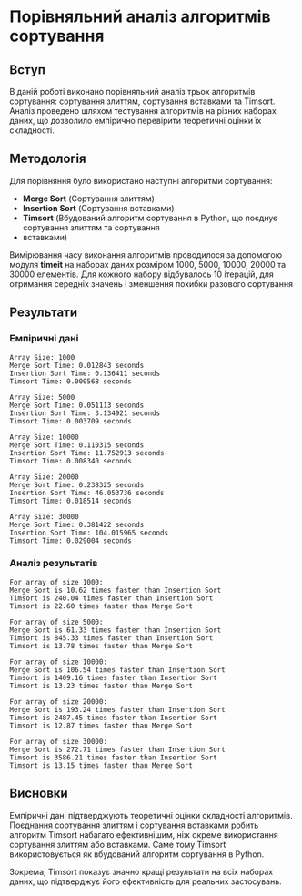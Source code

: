 # Порівняльний аналіз алгоритмів сортування

## Вступ
В даній роботі виконано порівняльний аналіз трьох алгоритмів сортування: сортування злиттям, 
сортування вставками та Timsort. Аналіз проведено шляхом тестування алгоритмів на різних наборах 
даних, що дозволило емпірично перевірити теоретичні оцінки їх складності.

## Методологія
Для порівняння було використано наступні алгоритми сортування: 
- **Merge Sort** (Сортування злиттям)
- **Insertion Sort** (Сортування вставками)
- **Timsort** (Вбудований алгоритм сортування в Python, що поєднує сортування злиттям та сортування 
- вставками)

Вимірювання часу виконання алгоритмів проводилося за допомогою модуля **timeit** на наборах даних 
розміром 1000, 5000, 10000, 20000 та 30000 елементів. Для кожного набору відбувалось 10 ітерацій, для отримання 
середніх значень і зменшення похибки разового сортування

## Результати
### Емпіричні дані
```
Array Size: 1000
Merge Sort Time: 0.012843 seconds
Insertion Sort Time: 0.136411 seconds
Timsort Time: 0.000568 seconds

Array Size: 5000
Merge Sort Time: 0.051113 seconds
Insertion Sort Time: 3.134921 seconds
Timsort Time: 0.003709 seconds

Array Size: 10000
Merge Sort Time: 0.110315 seconds
Insertion Sort Time: 11.752913 seconds
Timsort Time: 0.008340 seconds

Array Size: 20000
Merge Sort Time: 0.238325 seconds
Insertion Sort Time: 46.053736 seconds
Timsort Time: 0.018514 seconds

Array Size: 30000
Merge Sort Time: 0.381422 seconds
Insertion Sort Time: 104.015965 seconds
Timsort Time: 0.029004 seconds
```
### Аналіз результатів
```
For array of size 1000:
Merge Sort is 10.62 times faster than Insertion Sort
Timsort is 240.04 times faster than Insertion Sort
Timsort is 22.60 times faster than Merge Sort

For array of size 5000:
Merge Sort is 61.33 times faster than Insertion Sort
Timsort is 845.33 times faster than Insertion Sort
Timsort is 13.78 times faster than Merge Sort

For array of size 10000:
Merge Sort is 106.54 times faster than Insertion Sort
Timsort is 1409.16 times faster than Insertion Sort
Timsort is 13.23 times faster than Merge Sort

For array of size 20000:
Merge Sort is 193.24 times faster than Insertion Sort
Timsort is 2487.45 times faster than Insertion Sort
Timsort is 12.87 times faster than Merge Sort

For array of size 30000:
Merge Sort is 272.71 times faster than Insertion Sort
Timsort is 3586.21 times faster than Insertion Sort
Timsort is 13.15 times faster than Merge Sort
```
## Висновки
Емпіричні дані підтверджують теоретичні оцінки складності алгоритмів. Поєднання сортування злиттям і 
сортування вставками робить алгоритм Timsort набагато ефективнішим, ніж окреме використання сортування 
злиттям або вставками. Саме тому Timsort використовується як вбудований алгоритм сортування в Python.

Зокрема, Timsort показує значно кращі результати на всіх наборах даних, що підтверджує його ефективність 
для реальних застосувань. 